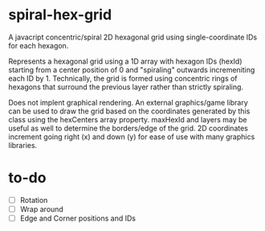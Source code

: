# spiral-hex-grid
A javacript concentric/spiral 2D hexagonal grid using single-coordinate IDs for each hexagon.

Represents a hexagonal grid using a 1D array with hexagon IDs (hexId) starting from a center position of 0 and "spiraling" outwards incremeniting each ID by 1. Technically, the grid is formed using
concentric rings of hexagons that surround the previous layer rather than strictly spiraling.
 
Does not implent graphical rendering. An external graphics/game library can be used to draw the grid based on the coordinates generated by this class using the hexCenters array property. maxHexId and layers may be useful as well to determine the borders/edge of the grid. 2D coordinates increment going right (x) and down (y) for ease of use with many graphics libraries.

# to-do
- [ ] Rotation
- [ ] Wrap around
- [ ] Edge and Corner positions and IDs
